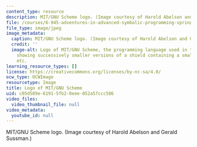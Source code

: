 ```yaml
---
content_type: resource
description: MIT/GNU Scheme logo. (Image courtesy of Harold Abelson and Gerald Sussman.)
file: /courses/6-945-adventures-in-advanced-symbolic-programming-spring-2009/c05d509e61915fb20eee052a57ccc586_6-945s09.jpg
file_type: image/jpeg
image_metadata:
  caption: MIT/GNU Scheme logo. (Image courtesy of Harold Abelson and Gerald Sussman.)
  credit: ''
  image-alt: Logo of MIT/GNU Scheme, the programming language used in this course,
    showing successively smaller versions of a shield containing a smaller shield,
    etc.
learning_resource_types: []
license: https://creativecommons.org/licenses/by-nc-sa/4.0/
ocw_type: OCWImage
resourcetype: Image
title: Logo of MIT/GNU Scheme
uid: c05d509e-6191-5fb2-0eee-052a57ccc586
video_files:
  video_thumbnail_file: null
video_metadata:
  youtube_id: null
---
```

MIT/GNU Scheme logo. (Image courtesy of Harold Abelson and Gerald Sussman.)